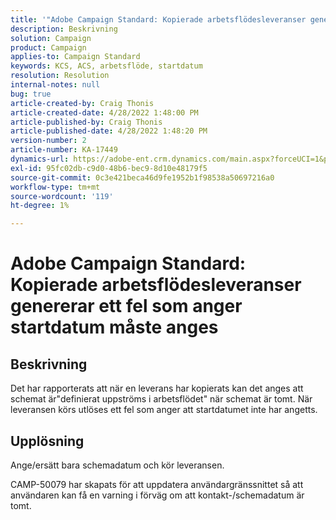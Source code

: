 ```yaml
---
title: '"Adobe Campaign Standard: Kopierade arbetsflödesleveranser genererar ett fel som anger startdatum'
description: Beskrivning
solution: Campaign
product: Campaign
applies-to: Campaign Standard
keywords: KCS, ACS, arbetsflöde, startdatum
resolution: Resolution
internal-notes: null
bug: true
article-created-by: Craig Thonis
article-created-date: 4/28/2022 1:48:00 PM
article-published-by: Craig Thonis
article-published-date: 4/28/2022 1:48:20 PM
version-number: 2
article-number: KA-17449
dynamics-url: https://adobe-ent.crm.dynamics.com/main.aspx?forceUCI=1&pagetype=entityrecord&etn=knowledgearticle&id=eb2b27cf-f9c6-ec11-a7b6-0022480a10ee
exl-id: 95fc02db-c9d0-48b6-bec9-8d10e48179f5
source-git-commit: 0c3e421beca46d9fe1952b1f98538a50697216a0
workflow-type: tm+mt
source-wordcount: '119'
ht-degree: 1%

---
```


# Adobe Campaign Standard: Kopierade arbetsflödesleveranser genererar ett fel som anger startdatum måste anges

## Beskrivning


Det har rapporterats att när en leverans har kopierats kan det anges att schemat är&quot;definierat uppströms i arbetsflödet&quot; när schemat är tomt. När leveransen körs utlöses ett fel som anger att startdatumet inte har angetts.


## Upplösning


Ange/ersätt bara schemadatum och kör leveransen.

CAMP-50079 har skapats för att uppdatera användargränssnittet så att användaren kan få en varning i förväg om att kontakt-/schemadatum är tomt.
